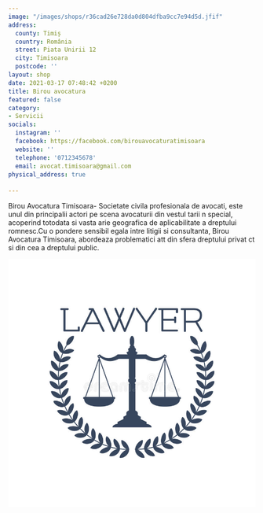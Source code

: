 ```yaml
---
image: "/images/shops/r36cad26e728da0d804dfba9cc7e94d5d.jfif"
address:
  county: Timiș
  country: România
  street: Piata Unirii 12
  city: Timisoara
  postcode: ''
layout: shop
date: 2021-03-17 07:48:42 +0200
title: Birou avocatura
featured: false
category:
- Servicii
socials:
  instagram: ''
  facebook: https://facebook.com/birouavocaturatimisoara
  website: ''
  telephone: '0712345678'
  email: avocat.timisoara@gmail.com
physical_address: true

---
```

Birou Avocatura Timisoara- Societate civila profesionala de avocati, este unul din principalii actori pe scena avocaturii din vestul tarii n special, acoperind totodata si vasta arie geografica de aplicabilitate a dreptului romnesc.Cu o pondere sensibil egala intre litigii si consultanta, Birou Avocatura Timisoara, abordeaza problematici att din sfera dreptului privat ct si din cea a dreptului public.

![](/images/shops/lawyer-icon-justice-scales-laurel-wreath-emblem-advocate-vector-legal-juridical-service-center-symbol-85225705.jpg)